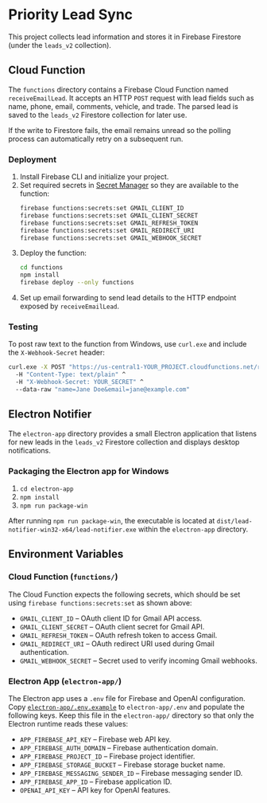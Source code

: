 # Priority Lead Sync

This project collects lead information and stores it in Firebase Firestore (under the `leads_v2` collection).

## Cloud Function

The `functions` directory contains a Firebase Cloud Function named `receiveEmailLead`. It accepts an HTTP `POST` request with lead fields such as name, phone, email, comments, vehicle, and trade. The parsed lead is saved to the `leads_v2` Firestore collection for later use.

If the write to Firestore fails, the email remains unread so the polling process can automatically retry on a subsequent run.

### Deployment

1. Install Firebase CLI and initialize your project.
2. Set required secrets in [Secret Manager](https://firebase.google.com/docs/functions/config-env#set_environment_configuration) so they are available to the function:
   ```bash
   firebase functions:secrets:set GMAIL_CLIENT_ID
   firebase functions:secrets:set GMAIL_CLIENT_SECRET
   firebase functions:secrets:set GMAIL_REFRESH_TOKEN
   firebase functions:secrets:set GMAIL_REDIRECT_URI
   firebase functions:secrets:set GMAIL_WEBHOOK_SECRET
   ```
3. Deploy the function:
   ```bash
   cd functions
   npm install
   firebase deploy --only functions
   ```
4. Set up email forwarding to send lead details to the HTTP endpoint exposed by `receiveEmailLead`.

### Testing

To post raw text to the function from Windows, use `curl.exe` and include the `X-Webhook-Secret` header:

```bat
curl.exe -X POST "https://us-central1-YOUR_PROJECT.cloudfunctions.net/receiveEmailLead" ^
  -H "Content-Type: text/plain" ^
  -H "X-Webhook-Secret: YOUR_SECRET" ^
  --data-raw "name=Jane Doe&email=jane@example.com"
```

## Electron Notifier

The `electron-app` directory provides a small Electron application that listens for new leads in the `leads_v2` Firestore collection and displays desktop notifications.

### Packaging the Electron app for Windows

1. `cd electron-app`
2. `npm install`
3. `npm run package-win`

After running `npm run package-win`, the executable is located at `dist/lead-notifier-win32-x64/lead-notifier.exe` within the `electron-app` directory.


## Environment Variables

### Cloud Function (`functions/`)

The Cloud Function expects the following secrets, which should be set using `firebase functions:secrets:set` as shown above:

- `GMAIL_CLIENT_ID` – OAuth client ID for Gmail API access.
- `GMAIL_CLIENT_SECRET` – OAuth client secret for Gmail API.
- `GMAIL_REFRESH_TOKEN` – OAuth refresh token to access Gmail.
- `GMAIL_REDIRECT_URI` – OAuth redirect URI used during Gmail authentication.
- `GMAIL_WEBHOOK_SECRET` – Secret used to verify incoming Gmail webhooks.

### Electron App (`electron-app/`)

The Electron app uses a `.env` file for Firebase and OpenAI configuration. Copy [`electron-app/.env.example`](electron-app/.env.example) to `electron-app/.env` and populate the following keys. Keep this file in the `electron-app/` directory so that only the Electron runtime reads these values:

- `APP_FIREBASE_API_KEY` – Firebase web API key.
- `APP_FIREBASE_AUTH_DOMAIN` – Firebase authentication domain.
- `APP_FIREBASE_PROJECT_ID` – Firebase project identifier.
- `APP_FIREBASE_STORAGE_BUCKET` – Firebase storage bucket name.
- `APP_FIREBASE_MESSAGING_SENDER_ID` – Firebase messaging sender ID.
- `APP_FIREBASE_APP_ID` – Firebase application ID.
- `OPENAI_API_KEY` – API key for OpenAI features.

